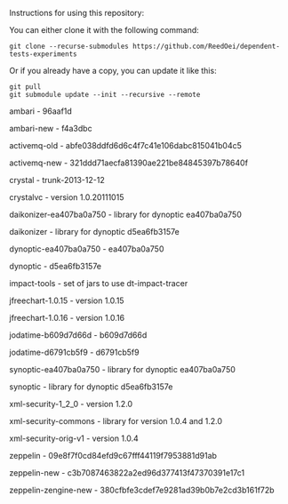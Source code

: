 Instructions for using this repository:

You can either clone it with the following command:
```
git clone --recurse-submodules https://github.com/ReedOei/dependent-tests-experiments
```

Or if you already have a copy, you can update it like this:
```
git pull
git submodule update --init --recursive --remote
```


ambari                  - 96aaf1d

ambari-new              - f4a3dbc

activemq-old            - abfe038ddfd6d6c4f7c41e106dabc815041b04c5

activemq-new            - 321ddd71aecfa81390ae221be84845397b78640f

crystal                 - trunk-2013-12-12

crystalvc               - version 1.0.20111015

daikonizer-ea407ba0a750 - library for dynoptic ea407ba0a750

daikonizer              - library for dynoptic d5ea6fb3157e

dynoptic-ea407ba0a750   - ea407ba0a750

dynoptic                - d5ea6fb3157e

impact-tools            - set of jars to use dt-impact-tracer

jfreechart-1.0.15       - version 1.0.15

jfreechart-1.0.16       - version 1.0.16

jodatime-b609d7d66d     - b609d7d66d

jodatime-d6791cb5f9     - d6791cb5f9

synoptic-ea407ba0a750   - library for dynoptic ea407ba0a750

synoptic                - library for dynoptic d5ea6fb3157e

xml-security-1_2_0      - version 1.2.0

xml-security-commons    - library for version 1.0.4 and 1.2.0

xml-security-orig-v1    - version 1.0.4

zeppelin 		- 09e8f7f0cd84efd9c67fff44119f7953881d91ab

zeppelin-new            - c3b7087463822a2ed96d377413f47370391e17c1

zeppelin-zengine-new    - 380cfbfe3cdef7e9281ad39b0b7e2cd3b161f72b
